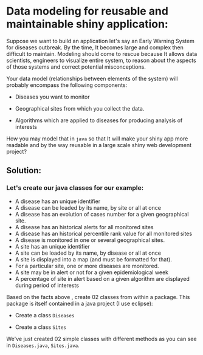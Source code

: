 # Data modeling for reusable and maintainable shiny application:

Suppose we want to build an application let's say an Early Warning System for diseases outbreak.
By the time, It becomes large and complex then difficult to maintain.
Modeling should come to rescue because It allows data scientists, engineers to visualize entire system,
to reason about the aspects of those systems and correct potential misconceptions.

Your data model (relationships between elements of the system) will probably encompass
the following components:

* Diseases you want to monitor

* Geographical sites from which you collect the data.

* Algorithms which are applied to diseases for producing analysis of interests

How you may model that in `java` so that It will make your shiny app more readable
and by the way reusable in a large scale shiny web development project?

## Solution:

### Let's create our java classes for our example:

* A disease has an unique identifier
* A disease can be loaded by its name, by site or all at once
* A disease has an evolution of cases number for a given geographical site.
* A disease has an historical alerts for all monitored sites
* A disease has an historical percentile rank value for all monitored sites
* A disease is monitored in one or several geographical sites.
* A site has an unique identifier
* A site can be loaded by its name, by disease or all at once
* A site is displayed into a map (and must be formatted for that).
* For a particular site, one or more diseases are monitored.
* A site may be in alert or not for a given epidemiological week
* A percentage of site in alert based on a given algorithm
  are displayed during period of interests

Based on the facts above , create 02 classes from within a package.
This package is itself contained in a java project (I use eclipse):

* Create a class `Diseases`

* Create a class `Sites`

We've just created 02 simple classes with different methods as you can see in `Diseases.java`,
`Sites.java`.
